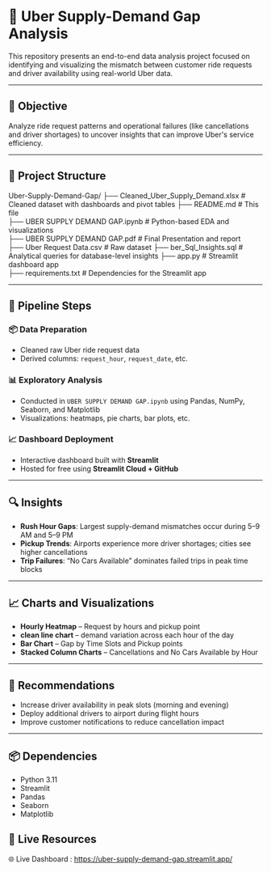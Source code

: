 # 🚖 Uber Supply-Demand Gap Analysis

This repository presents an end-to-end data analysis project focused on identifying and visualizing the mismatch between customer ride requests and driver availability using real-world Uber data.

---

## 📌 Objective

Analyze ride request patterns and operational failures (like cancellations and driver shortages) to uncover insights that can improve Uber's service efficiency.

---

## 📁 Project Structure

Uber-Supply-Demand-Gap/
├── Cleaned_Uber_Supply_Demand.xlsx                     # Cleaned dataset with dashboards and pivot tables 
├── README.md                                           # This file  
├── UBER SUPPLY DEMAND GAP.ipynb                        # Python-based EDA and visualizations  
├── UBER SUPPLY DEMAND GAP.pdf                          # Final Presentation and report  
├── Uber Request Data.csv                               # Raw dataset 
├── ber_Sql_Insights.sql                                # Analytical queries for database-level insights
├── app.py                                              # Streamlit dashboard app  
├── requirements.txt                                    # Dependencies for the Streamlit app  
 

---

## 🚀 Pipeline Steps

### 📦 Data Preparation  
- Cleaned raw Uber ride request data  
- Derived columns: `request_hour`, `request_date`, etc.    

### 📊 Exploratory Analysis  
- Conducted in `UBER SUPPLY DEMAND GAP.ipynb` using Pandas, NumPy,  Seaborn, and Matplotlib  
- Visualizations: heatmaps, pie charts, bar plots, etc.

### 📈 Dashboard Deployment  
- Interactive dashboard built with **Streamlit**  
- Hosted for free using **Streamlit Cloud + GitHub**  

---

## 🔍 Insights

- **Rush Hour Gaps**: Largest supply-demand mismatches occur during 5–9 AM and 5–9 PM  
- **Pickup Trends**: Airports experience more driver shortages; cities see higher cancellations  
- **Trip Failures**: “No Cars Available” dominates failed trips in peak time blocks  

---

## 📈 Charts and Visualizations

- **Hourly Heatmap** – Request by hours and pickup point  
- **clean line chart** – demand variation across each hour of the day  
- **Bar Chart** – Gap by Time Slots and Pickup points  
- **Stacked Column Charts** – Cancellations and No Cars Available by Hour  

---

## 🧠 Recommendations

- Increase driver availability in peak slots (morning and evening)  
- Deploy additional drivers to airport during flight hours  
- Improve customer notifications to reduce cancellation impact  

---

## 📦 Dependencies

- Python 3.11  
- Streamlit  
- Pandas  
- Seaborn  
- Matplotlib  

## 🔗 Live Resources
🌐 Live Dashboard : https://uber-supply-demand-gap.streamlit.app/
